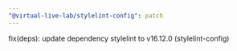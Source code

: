 ```yaml
---
"@virtual-live-lab/stylelint-config": patch
---
```


fix(deps): update dependency stylelint to v16.12.0 (stylelint-config)
